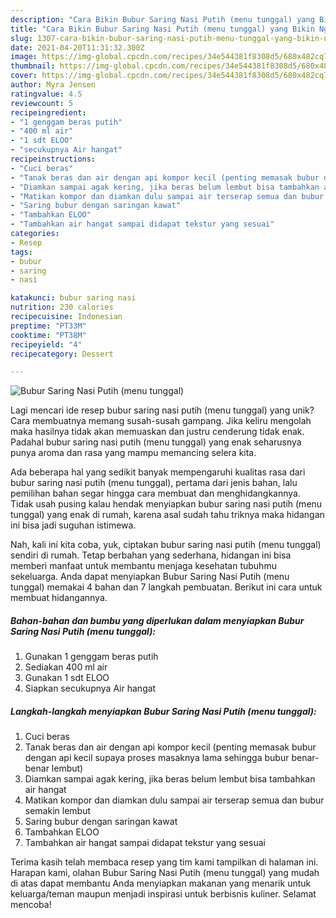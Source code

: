 ```yaml
---
description: "Cara Bikin Bubur Saring Nasi Putih (menu tunggal) yang Bikin Ngiler"
title: "Cara Bikin Bubur Saring Nasi Putih (menu tunggal) yang Bikin Ngiler"
slug: 1307-cara-bikin-bubur-saring-nasi-putih-menu-tunggal-yang-bikin-ngiler
date: 2021-04-20T11:31:32.300Z
image: https://img-global.cpcdn.com/recipes/34e544381f8308d5/680x482cq70/bubur-saring-nasi-putih-menu-tunggal-foto-resep-utama.jpg
thumbnail: https://img-global.cpcdn.com/recipes/34e544381f8308d5/680x482cq70/bubur-saring-nasi-putih-menu-tunggal-foto-resep-utama.jpg
cover: https://img-global.cpcdn.com/recipes/34e544381f8308d5/680x482cq70/bubur-saring-nasi-putih-menu-tunggal-foto-resep-utama.jpg
author: Myra Jensen
ratingvalue: 4.5
reviewcount: 5
recipeingredient:
- "1 genggam beras putih"
- "400 ml air"
- "1 sdt ELOO"
- "secukupnya Air hangat"
recipeinstructions:
- "Cuci beras"
- "Tanak beras dan air dengan api kompor kecil (penting memasak bubur dengan api kecil supaya proses masaknya lama sehingga bubur benar-benar lembut)"
- "Diamkan sampai agak kering, jika beras belum lembut bisa tambahkan air hangat"
- "Matikan kompor dan diamkan dulu sampai air terserap semua dan bubur semakin lembut"
- "Saring bubur dengan saringan kawat"
- "Tambahkan ELOO"
- "Tambahkan air hangat sampai didapat tekstur yang sesuai"
categories:
- Resep
tags:
- bubur
- saring
- nasi

katakunci: bubur saring nasi 
nutrition: 230 calories
recipecuisine: Indonesian
preptime: "PT33M"
cooktime: "PT38M"
recipeyield: "4"
recipecategory: Dessert

---
```



![Bubur Saring Nasi Putih (menu tunggal)](https://img-global.cpcdn.com/recipes/34e544381f8308d5/680x482cq70/bubur-saring-nasi-putih-menu-tunggal-foto-resep-utama.jpg)

Lagi mencari ide resep bubur saring nasi putih (menu tunggal) yang unik? Cara membuatnya memang susah-susah gampang. Jika keliru mengolah maka hasilnya tidak akan memuaskan dan justru cenderung tidak enak. Padahal bubur saring nasi putih (menu tunggal) yang enak seharusnya punya aroma dan rasa yang mampu memancing selera kita.



Ada beberapa hal yang sedikit banyak mempengaruhi kualitas rasa dari bubur saring nasi putih (menu tunggal), pertama dari jenis bahan, lalu pemilihan bahan segar hingga cara membuat dan menghidangkannya. Tidak usah pusing kalau hendak menyiapkan bubur saring nasi putih (menu tunggal) yang enak di rumah, karena asal sudah tahu triknya maka hidangan ini bisa jadi suguhan istimewa.


Nah, kali ini kita coba, yuk, ciptakan bubur saring nasi putih (menu tunggal) sendiri di rumah. Tetap berbahan yang sederhana, hidangan ini bisa memberi manfaat untuk membantu menjaga kesehatan tubuhmu sekeluarga. Anda dapat menyiapkan Bubur Saring Nasi Putih (menu tunggal) memakai 4 bahan dan 7 langkah pembuatan. Berikut ini cara untuk membuat hidangannya.

<!--inarticleads1-->

##### Bahan-bahan dan bumbu yang diperlukan dalam menyiapkan Bubur Saring Nasi Putih (menu tunggal):

1. Gunakan 1 genggam beras putih
1. Sediakan 400 ml air
1. Gunakan 1 sdt ELOO
1. Siapkan secukupnya Air hangat




<!--inarticleads2-->

##### Langkah-langkah menyiapkan Bubur Saring Nasi Putih (menu tunggal):

1. Cuci beras
1. Tanak beras dan air dengan api kompor kecil (penting memasak bubur dengan api kecil supaya proses masaknya lama sehingga bubur benar-benar lembut)
1. Diamkan sampai agak kering, jika beras belum lembut bisa tambahkan air hangat
1. Matikan kompor dan diamkan dulu sampai air terserap semua dan bubur semakin lembut
1. Saring bubur dengan saringan kawat
1. Tambahkan ELOO
1. Tambahkan air hangat sampai didapat tekstur yang sesuai




Terima kasih telah membaca resep yang tim kami tampilkan di halaman ini. Harapan kami, olahan Bubur Saring Nasi Putih (menu tunggal) yang mudah di atas dapat membantu Anda menyiapkan makanan yang menarik untuk keluarga/teman maupun menjadi inspirasi untuk berbisnis kuliner. Selamat mencoba!
